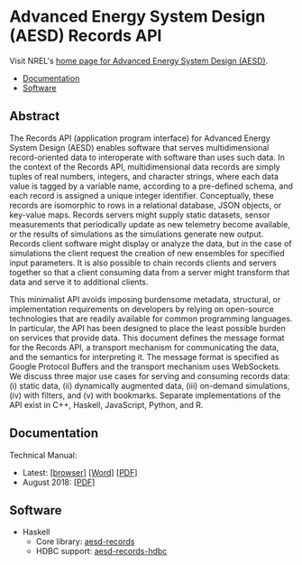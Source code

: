Advanced Energy System Design (AESD) Records API
================================================


Visit NREL's [home page for Advanced Energy System Design (AESD)](https://www.nrel.gov/technical-assistance/advanced-energy-systems-design.html).

*   [Documentation](#documentation)
*   [Software](#software)


Abstract
--------

The Records API (application program interface) for Advanced Energy System Design (AESD) enables software that serves multidimensional record-oriented data to interoperate with software than uses such data. In the context of the Records API, multidimensional data records are simply tuples of real numbers, integers, and character strings, where each data value is tagged by a variable name, according to a pre-defined schema, and each record is assigned a unique integer identifier. Conceptually, these records are isomorphic to rows in a relational database, JSON objects, or key-value maps. Records servers might supply static datasets, sensor measurements that periodically update as new telemetry become available, or the results of simulations as the simulations generate new output. Records client software might display or analyze the data, but in the case of simulations the client request the creation of new ensembles for specified input parameters. It is also possible to chain records clients and servers together so that a client consuming data from a server might transform that data and serve it to additional clients.

This minimalist API avoids imposing burdensome metadata, structural, or implementation requirements on developers by relying on open-source technologies that are readily available for common programming languages. In particular, the API has been designed to place the least possible burden on services that provide data. This document defines the message format for the Records API, a transport mechanism for communicating the data, and the semantics for interpreting it. The message format is specified as Google Protocol Buffers and the transport mechanism uses WebSockets.  We discuss three major use cases for serving and consuming records data: (i) static data, (ii) dynamically augmented data, (iii) on-demand simulations, (iv) with filters, and (v) with bookmarks.  Separate implementations of the API exist in C++, Haskell, JavaScript, Python, and R.

Documentation
-------------

Technical Manual:
*   Latest: [[browser]](https://nrel.github.io/AESD/aesd-manual.html) [[Word]](https://nrel.github.io/AESD/aesd-manual.docx) [[PDF]](https://nrel.github.io/AESD/aesd-manual.pdf)
*   August 2018: [[PDF]](https://www.nrel.gov/docs/fy2018osti/68924.pdf)


Software
--------

*   Haskell
    *   Core library: [aesd-records](libs/Haskell/records/)
    *   HDBC support: [aesd-records-hdbc](libs/Haskell/records-hdbc/)
